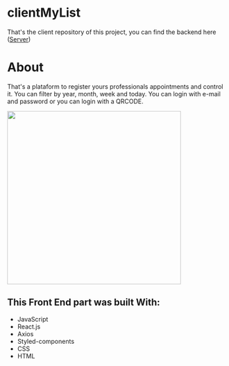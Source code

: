# clientMyList

That's the client repository of this project, you can find the backend here ([Server](https://github.com/M3nozzi/backendList))

# About
 That's a plataform to register yours professionals appointments and control it. You can filter by year, month, week and today.
 You can login with e-mail and password or you can login with a QRCODE.
 
  <img src="https://res.cloudinary.com/menozzi/image/upload/v1607114089/lab/Screen_Shot_c35sjj.png" width="400">
  
## This Front End part was built With:
* JavaScript
* React.js
* Axios
* Styled-components
* CSS
* HTML



